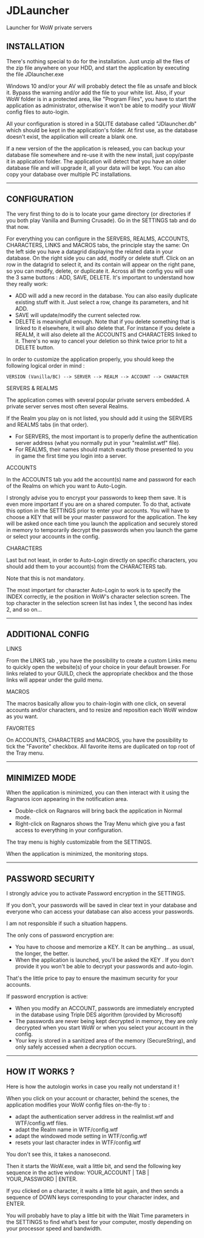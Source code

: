 # JDLauncher
Launcher for WoW private servers

INSTALLATION
------------


There's nothing special to do for the installation. Just unzip all the files of the zip file anywhere on your HDD, and start the application by executing the file JDlauncher.exe

Windows 10 and/or your AV will probably detect the file as unsafe and block it. Bypass the warning and/or add the file to your white list.
Also, if your WoW folder is in a protected area, like "Program Files", you have to start the application as administrator, otherwise it won't be able to modify your WoW config files to auto-login.

All your configuration is stored in a SQLITE database called "JDlauncher.db" which should be kept in the application's folder. At first use, as the database doesn't exist, the application will create a blank one.

If a new version of the the application is released, you can backup your database file somewhere and re-use it with the new install, just copy/paste it in application folder. The application will detect that you have an older database file and will upgrade it, all your data will be kept.
You can also copy your database over multiple PC installations.

-------------------------------------------------------------

CONFIGURATION
-------------

The very first thing to do is to locate your game directory (or directories if you both play Vanilla and Burning Crusade).
Go in the SETTINGS tab and do that now.

For everything you can configure in the SERVERS, REALMS, ACCOUNTS, CHARACTERS, LINKS and MACROS tabs, the principle stay the same:
On the left side you have a datagrid displaying the related data in your database.
On the right side you can add, modify or delete stuff.
Click on an row in the datagrid to select it, and its contain will appear on the right pane, so you can modify, delete, or duplicate it.
Across all the config you will use the 3 same buttons : ADD, SAVE, DELETE. It's important to understand how they really work:
* ADD will add a new record in the database. You can also easily duplicate existing stuff with it. Just select a row, change its parameters, and hit ADD.
* SAVE will update/modify the current selected row.
* DELETE is meaningfull enough. Note that if you delete something that is linked to it elsewhere, it will also delete that. For instance if you delete a REALM, it will also delete all the ACCOUNTS and CHARACTERS linked to it. There's no way to cancel your deletion so think twice prior to hit a DELETE button.

In order to customize the application properly, you should keep the following logical order in mind :

    VERSION (Vanilla/BC) --> SERVER --> REALM --> ACCOUNT --> CHARACTER


SERVERS & REALMS

The application comes with several popular private servers embedded. A private server serves most often several Realms.

If the Realm you play on is not listed, you should add it using the SERVERS and REALMS tabs (in that order).

* For SERVERS, the most important is to properly define the authentication server address (what you normally put in your "realmlist.wtf" file).
* For REALMS, their names should match exactly those presented to you in game the first time you login into a server.


ACCOUNTS

In the ACCOUNTS tab you add the account(s) name and password for each of the Realms on which you want to Auto-Login.

I strongly advise you to encrypt your passwords to keep them save. It is even more important if you are on a shared computer. To do that, activate this option in the SETTINGS prior to enter your accounts. You will have to choose a KEY that will be your master password for the application. The key will be asked once each time you launch the application and securely stored in memory to temporarily decrypt the passwords when you launch the game or select your accounts in the config.


CHARACTERS

Last but not least, in order to Auto-Login directly on specific characters, you should add them to your account(s) from the CHARACTERS tab.

Note that this is not mandatory.

The most important for character Auto-Login to work is to specify the INDEX correctly, ie the position in WoW's character selection screen. The top character in the selection screen list has index 1, the second has index 2, and so on...


-------------------------------------------------------------

ADDITIONAL CONFIG
-----------------

LINKS

From the LINKS tab , you have the possibility to create a custom Links menu to quickly open the website(s) of your choice in your default browser.
For links related to your GUILD, check the appropriate checkbox and the those links will appear under the guild menu.

MACROS

The macros basically allow you to chain-login with one click, on several accounts and/or characters, and to resize and reposition each WoW window as you want.

FAVORITES

On ACCOUNTS, CHARACTERS and MACROS, you have the possibility to tick the "Favorite" checkbox.
All favorite items are duplicated on top root of the Tray menu.

-------------------------------------------------------------

MINIMIZED MODE
--------------

When the application is minimized, you can then interact with it using the Ragnaros icon appearing in the notification area.

* Double-click on Ragnaros will bring back the application in Normal mode.
* Right-click on Ragnaros shows the Tray Menu which give you a fast access to everything in your configuration.

The tray menu is highly customizable from the SETTINGS.

When the application is minimized, the monitoring stops.

-------------------------------------------------------------

PASSWORD SECURITY
-----------------

I strongly advice you to activate Password encryption in the SETTINGS.

If you don't, your passwords will be saved in clear text in your database and everyone who can access your database can also access your passwords.

I am not responsible if such a situation happens.

The only cons of password encryption are:

* You have to choose and memorize a KEY. It can be anything... as usual, the longer, the better.
* When the application is launched, you'll be asked the KEY . If you don't provide it you won't be able to decrypt your passwords and auto-login.

That's the little price to pay to ensure the maximum security for your accounts.

If password encryption is active:

* When you modify an ACCOUNT, passwords are immediately encrypted in the database using Triple DES algorithm (provided by Microsoft)
* The passwords are never being kept decrypted in memory, they are only decrypted when you start WoW or when you select your account in the config.
* Your key is stored in a sanitized area of the memory (SecureString), and only safely accessed when a decryption occurs.

-------------------------------------------------------------

HOW IT WORKS ?
--------------

Here is how the autologin works in case you really not understand it !

When you click on your account or character, behind the scenes, the application modifies your WoW config files on-the-fly to :
* adapt the authentication server address in the realmlist.wtf and WTF/config.wtf files.
* adapt the Realm name in WTF/config.wtf
* adapt the windowed mode setting in WTF/config.wtf
* resets your last character index in WTF/config.wtf

You don't see this, it takes a nanosecond.

Then it starts the WoW.exe, wait a little bit, and send the following key sequence in the active window:
YOUR_ACCOUNT | TAB | YOUR_PASSWORD | ENTER.

If you clicked on a character, it waits a little bit again, and then sends a sequence of DOWN keys corresponding to your character index, and ENTER.

You will probably have to play a little bit with the Wait Time parameters in the SETTINGS to find what’s best for your computer, mostly depending on your processor speed and bandwidth.
